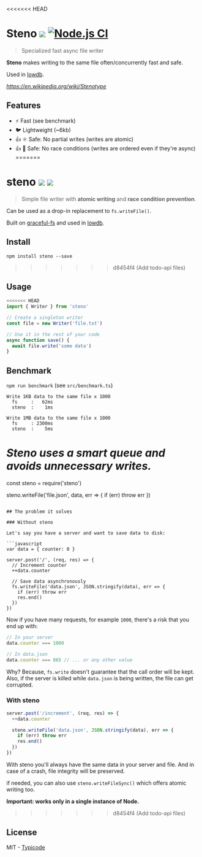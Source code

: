 <<<<<<< HEAD
# Steno [![](http://img.shields.io/npm/dm/steno.svg?style=flat)](https://www.npmjs.org/package/steno) [![Node.js CI](https://github.com/typicode/steno/actions/workflows/node.js.yml/badge.svg)](https://github.com/typicode/steno/actions/workflows/node.js.yml)

> Specialized fast async file writer

**Steno** makes writing to the same file often/concurrently fast and safe.

Used in [lowdb](https://github.com/typicode/lowdb).

_https://en.wikipedia.org/wiki/Stenotype_

## Features

- ⚡ Fast (see benchmark)
- 🐦 Lightweight (~6kb)
- 👍 ⚛️ Safe: No partial writes (writes are atomic)
- 👍 🏁 Safe: No race conditions (writes are ordered even if they're async)
=======
# steno [![](http://img.shields.io/npm/dm/steno.svg?style=flat)](https://www.npmjs.org/package/steno)  [![](https://travis-ci.org/typicode/steno.svg?branch=master)](https://travis-ci.org/typicode/steno)

> Simple file writer with __atomic writing__ and __race condition prevention__.

Can be used as a drop-in replacement to `fs.writeFile()`.

Built on [graceful-fs](https://github.com/isaacs/node-graceful-fs) and used in [lowdb](https://github.com/typicode/lowdb).

## Install

```
npm install steno --save
```
>>>>>>> d8454f4 (Add todo-api files)

## Usage

```javascript
<<<<<<< HEAD
import { Writer } from 'steno'

// Create a singleton writer
const file = new Writer('file.txt')

// Use it in the rest of your code
async function save() {
  await file.write('some data')
}
```

## Benchmark

`npm run benchmark` (see `src/benchmark.ts`)

```
Write 1KB data to the same file x 1000
  fs     :   62ms
  steno  :    1ms

Write 1MB data to the same file x 1000
  fs     : 2300ms
  steno  :    5ms
```

_Steno uses a smart queue and avoids unnecessary writes._
=======
const steno = require('steno')

steno.writeFile('file.json', data, err => {
  if (err) throw err
})
```

## The problem it solves

### Without steno

Let's say you have a server and want to save data to disk:

```javascript
var data = { counter: 0 }

server.post('/', (req, res) => {
  // Increment counter
  ++data.counter

  // Save data asynchronously
  fs.writeFile('data.json', JSON.stringify(data), err => {
    if (err) throw err
    res.end()
  })
})
```

Now if you have many requests, for example `1000`, there's a risk that you end up with:

```javascript
// In your server
data.counter === 1000

// In data.json
data.counter === 865 // ... or any other value
```

Why? Because, `fs.write` doesn't guarantee that the call order will be kept. Also, if the server is killed while `data.json` is being written, the file can get corrupted.

### With steno

```javascript
server.post('/increment', (req, res) => {
  ++data.counter

  steno.writeFile('data.json', JSON.stringify(data), err => {
    if (err) throw err
    res.end()
  })
})
```

With steno you'll always have the same data in your server and file. And in case of a crash, file integrity will be preserved.

if needed, you can also use `steno.writeFileSync()` which offers atomic writing too.

__Important: works only in a single instance of Node.__
>>>>>>> d8454f4 (Add todo-api files)

## License

MIT - [Typicode](https://github.com/typicode)
